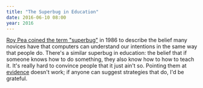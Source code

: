 ```yaml
---
title: "The Superbug in Education"
date: 2016-06-10 08:00
year: 2016
---
```

<p>
  <a href="https://hal.archives-ouvertes.fr/file/index/docid/190538/filename/A28_Pea_86.pdf">Roy Pea coined the term "superbug"</a> in 1986
  to describe the belief many novices have that computers can understand our intentions in the same way that people do.
  There's a similar superbug in education:
  the belief that if someone knows how to do something,
  they also know how to how to teach it.
  It's really hard to convince people that it just ain't so.
  Pointing them at <a href="https://www.amazon.com/How-Learning-Works-Research-Based-Principles/dp/0470484101/">evidence</a> doesn't work;
  if anyone can suggest strategies that do,
  I'd be grateful.
</p>
